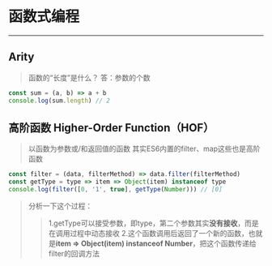 # 函数式编程
------
## Arity
> 函数的“长度”是什么？
答：参数的个数
```js
const sum = (a, b) => a + b
console.log(sum.length) // 2
```

## 高阶函数 Higher-Order Function（HOF）
> 以函数为参数或/和返回值的函数
其实ES6内置的filter、map这些也是高阶函数
```js
const filter = (data, filterMethod) => data.filter(filterMethod)
const getType = type => item => Object(item) instanceof type
console.log(filter([0, '1', true], getType(Number))) // [0]
```
> 分析一下这个过程：
>> 1.getType可以接受参数，即type，第二个参数其实**没有接收**，而是在调用过程中动态接收
>> 2.这个函数调用后返回了一个新的函数，也就是**item => Object(item) instanceof Number**，把这个函数传递给filter的回调方法
